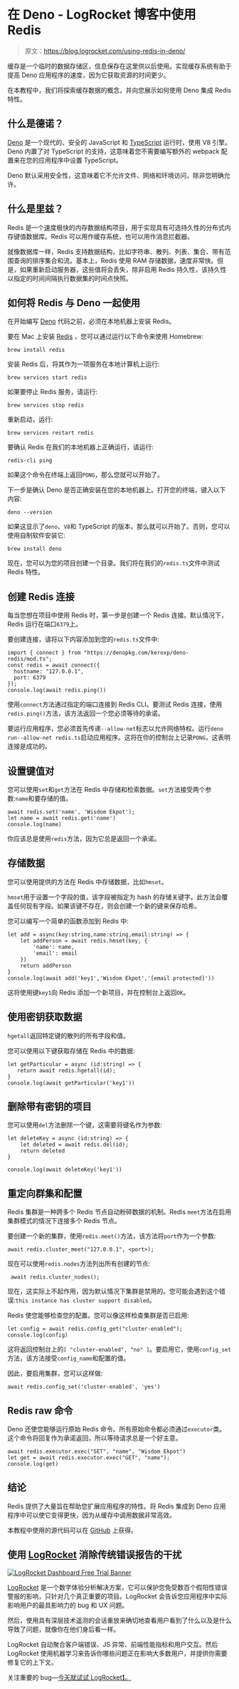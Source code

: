 # 在 Deno - LogRocket 博客中使用 Redis

> 原文：<https://blog.logrocket.com/using-redis-in-deno/>

缓存是一个临时的数据存储区，信息保存在这里供以后使用。实现缓存系统有助于提高 Deno 应用程序的速度，因为它获取资源的时间更少。

在本教程中，我们将探索缓存数据的概念，并向您展示如何使用 Deno 集成 Redis 特性。

## 什么是德诺？

[Deno](https://blog.logrocket.com/deno-1-0-what-you-need-to-know/) 是一个现代的、安全的 JavaScript 和 [TypeScript](https://blog.logrocket.com/whats-new-in-typescript-4-0/) 运行时，使用 V8 引擎。Deno 内置了对 TypeScript 的支持，这意味着您不需要编写额外的 webpack 配置来在您的应用程序中设置 TypeScript。

Deno 默认采用安全性，这意味着它不允许文件、网络和环境访问，除非您明确允许。

## 什么是里兹？

Redis 是一个速度极快的内存数据结构项目，用于实现具有可选持久性的分布式内存键值数据库。Redis 可以用作缓存系统，也可以用作消息拦截器。

就像数据库一样，Redis 支持数据结构，比如字符串、散列、列表、集合、带有范围查询的排序集合和流。基本上，Redis 使用 RAM 存储数据，速度非常快。但是，如果重新启动服务器，这些值将会丢失，除非启用 Redis 持久性，该持久性以指定的时间间隔执行数据集的时间点快照。

## 如何将 Redis 与 Deno 一起使用

在开始编写 [Deno](https://deno.land/) 代码之前，必须在本地机器上安装 Redis。

要在 Mac 上安装 [Redis](https://redis.io/) ，您可以通过运行以下命令来使用 Homebrew:

```
brew install redis

```

安装 Redis 后，将其作为一项服务在本地计算机上运行:

```
brew services start redis

```

如果要停止 Redis 服务，请运行:

```
brew services stop redis

```

重新启动，运行:

```
brew services restart redis

```

要确认 Redis 在我们的本地机器上正确运行，请运行:

```
redis-cli ping

```

如果这个命令在终端上返回`PONG`，那么您就可以开始了。

下一步是确认 Deno 是否正确安装在您的本地机器上。打开您的终端，键入以下内容:

```
deno --version

```

如果这显示了`deno`、`V8`和 TypeScript 的版本，那么就可以开始了。否则，您可以使用自制软件安装它:

```
brew install deno

```

现在，您可以为您的项目创建一个目录。我们将在我们的`redis.ts`文件中测试 Redis 特性。

## 创建 Redis 连接

每当您想在项目中使用 Redis 时，第一步是创建一个 Redis 连接。默认情况下，Redis 运行在端口`6379`上。

要创建连接，请将以下内容添加到您的`redis.ts`文件中:

```
import { connect } from "https://denopkg.com/keroxp/deno-redis/mod.ts";
const redis = await connect({
  hostname: "127.0.0.1",
  port: 6379
});
console.log(await redis.ping())

```

使用`connect`方法通过指定的端口连接到 Redis CLI。要测试 Redis 连接，使用`redis.ping()`方法，该方法返回一个您必须等待的承诺。

要运行应用程序，您必须首先传递`--allow-net`标志以允许网络特权。运行`deno run--allow-net redis.ts`启动应用程序。这将在你的控制台上记录`PONG`，这表明连接是成功的。

## 设置键值对

您可以使用`set`和`get`方法在 Redis 中存储和检索数据。`set`方法接受两个参数:`name`和要存储的值。

```
await redis.set('name', 'Wisdom Ekpot');
let name = await redis.get('name')
console.log(name)

```

你应该总是使用`redis`方法，因为它总是返回一个承诺。

## 存储数据

您可以使用提供的方法在 Redis 中存储数据，比如`hmset`。

`hmset`用于设置一个字段的值，该字段被指定为 hash 的存储关键字。此方法会覆盖任何现有字段。如果该键不存在，则会创建一个新的键来保存哈希。

您可以编写一个简单的函数添加到 Redis 中:

```
let add = async(key:string,name:string,email:string) => {
    let addPerson = await redis.hmset(key, {
        'name': name,
        'email': email
    })
    return addPerson
}
console.log(await add('key1','Wisdom Ekpot','[email protected]'))

```

这将使用键`key1`向 Redis 添加一个新项目，并在控制台上返回`OK`。

## 使用密钥获取数据

`hgetall`返回特定键的散列的所有字段和值。

您可以使用以下键获取存储在 Redis 中的数据:

```
let getParticular = async (id:string) => {
   return await redis.hgetall(id);
}
console.log(await getParticular('key1'))

```

## 删除带有密钥的项目

您可以使用`del`方法删除一个键，这需要将键名作为参数:

```
let deleteKey = async (id:string) => {
    let deleted = await redis.del(id);
    return deleted
}

console.log(await deleteKey('key1'))

```

## 重定向群集和配置

Redis 集群是一种跨多个 Redis 节点自动粉碎数据的机制。Redis `meet`方法在启用集群模式的情况下连接多个 Redis 节点。

要创建一个新的集群，使用`redis.meet()`方法，该方法将`port`作为一个参数:

```
await redis.cluster_meet("127.0.0.1", <port>);

```

现在可以使用`redis.nodes`方法列出所有创建的节点:

```
 await redis.cluster_nodes();

```

现在，这实际上不起作用，因为默认情况下集群是禁用的。您可能会遇到这个错误:`this instance has cluster support disabled`。

Redis 使您能够检查您的配置。您可以像这样检查集群是否已启用:

```
let config = await redis.config_get("cluster-enabled");
console.log(config)

```

这将返回控制台上的`[ "cluster-enabled", "no" ]`。要启用它，使用`config_set`方法，该方法接受`config_name`和配置的值。

因此，要启用集群，您可以这样做:

```
await redis.config_set('cluster-enabled', 'yes')

```

## Redis raw 命令

Deno 还使您能够运行原始 Redis 命令。所有原始命令都必须通过`executor`类。这个命令将回复作为承诺返回，所以等待请求总是一个好主意。

```
await redis.executor.exec("SET", "name", "Wisdom Ekpot")
let get = await redis.executor.exec("GET", "name");
console.log(get)

```

## 结论

Redis 提供了大量旨在帮助您扩展应用程序的特性。将 Redis 集成到 Deno 应用程序中可以使它变得更快，因为从缓存中调用数据非常高效。

本教程中使用的源代码可以在 [GitHub](https://github.com/Wisdom132/deno/tree/master/redis) 上获得。

## 使用 [LogRocket](https://lp.logrocket.com/blg/signup) 消除传统错误报告的干扰

[![LogRocket Dashboard Free Trial Banner](img/d6f5a5dd739296c1dd7aab3d5e77eeb9.png)](https://lp.logrocket.com/blg/signup)

[LogRocket](https://lp.logrocket.com/blg/signup) 是一个数字体验分析解决方案，它可以保护您免受数百个假阳性错误警报的影响，只针对几个真正重要的项目。LogRocket 会告诉您应用程序中实际影响用户的最具影响力的 bug 和 UX 问题。

然后，使用具有深层技术遥测的会话重放来确切地查看用户看到了什么以及是什么导致了问题，就像你在他们身后看一样。

LogRocket 自动聚合客户端错误、JS 异常、前端性能指标和用户交互。然后 LogRocket 使用机器学习来告诉你哪些问题正在影响大多数用户，并提供你需要修复它的上下文。

关注重要的 bug—[今天就试试 LogRocket】。](https://lp.logrocket.com/blg/signup-issue-free)